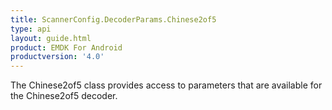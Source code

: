 ```yaml
---
title: ScannerConfig.DecoderParams.Chinese2of5
type: api
layout: guide.html
product: EMDK For Android
productversion: '4.0'
---
```



The Chinese2of5 class provides access to parameters that are
 available for the Chinese2of5 decoder.













